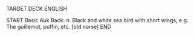 TARGET DECK
ENGLISH

START
Basic
Auk
Back: n. Black and white sea bird with short wings, e.g. The guillemot, puffin, etc. [old norse]
END
